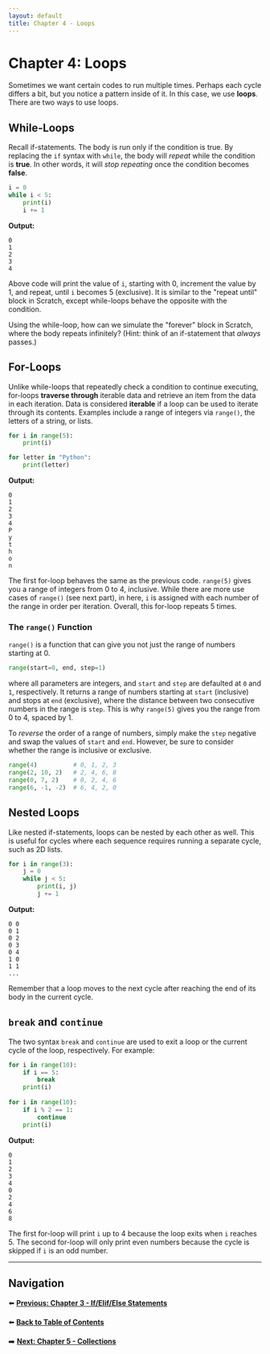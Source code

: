 ```yaml
---
layout: default
title: Chapter 4 - Loops
---
```


# Chapter 4: Loops

Sometimes we want certain codes to run multiple times. Perhaps each cycle differs a bit, but you notice a pattern inside of it. In this case, we use **loops**. There are two ways to use loops.

## While-Loops

Recall if-statements. The body is run only if the condition is true. By replacing the `if` syntax with `while`, the body will *repeat* while the condition is **true**. In other words, it will *stop repeating* once the condition becomes **false**.

```python
i = 0
while i < 5:
    print(i)
    i += 1
```

**Output:**
```
0
1
2
3
4
```

Above code will print the value of `i`, starting with 0, increment the value by 1, and repeat, until `i` becomes 5 (exclusive). It is similar to the "repeat until" block in Scratch, except while-loops behave the opposite with the condition.

Using the while-loop, how can we simulate the "forever" block in Scratch, where the body repeats infinitely? (Hint: think of an if-statement that *always* passes.)

## For-Loops

Unlike while-loops that repeatedly check a condition to continue executing, for-loops **traverse through** iterable data and retrieve an item from the data in each iteration. Data is considered **iterable** if a loop can be used to iterate through its contents. Examples include a range of integers via `range()`, the letters of a string, or lists.

```python
for i in range(5):
    print(i)

for letter in "Python":
    print(letter)
```

**Output:**
```
0
1
2
3
4
P
y
t
h
o
n
```

The first for-loop behaves the same as the previous code. `range(5)` gives you a range of integers from 0 to 4, inclusive. While there are more use cases of `range()` (see next part), in here, `i` is assigned with each number of the range in order per iteration. Overall, this for-loop repeats 5 times.

### The `range()` Function

`range()` is a function that can give you not just the range of numbers starting at 0.

```python
range(start=0, end, step=1)
```

where all parameters are integers, and `start` and `step` are defaulted at `0` and `1`, respectively. It returns a range of numbers starting at `start` (inclusive) and stops at `end` (exclusive), where the distance between two consecutive numbers in the range is `step`. This is why `range(5)` gives you the range from 0 to 4, spaced by 1.

To *reverse* the order of a range of numbers, simply make the `step` negative and swap the values of `start` and `end`. However, be sure to consider whether the range is inclusive or exclusive.

```python
range(4)          # 0, 1, 2, 3
range(2, 10, 2)   # 2, 4, 6, 8
range(0, 7, 2)    # 0, 2, 4, 6
range(6, -1, -2)  # 6, 4, 2, 0
```

## Nested Loops

Like nested if-statements, loops can be nested by each other as well. This is useful for cycles where each sequence requires running a separate cycle, such as 2D lists.

```python
for i in range(3):
    j = 0
    while j < 5:
        print(i, j)
        j += 1
```

**Output:**
```
0 0
0 1
0 2
0 3
0 4
1 0
1 1
...
```

Remember that a loop moves to the next cycle after reaching the end of its body in the current cycle.

## `break` and `continue`

The two syntax `break` and `continue` are used to exit a loop or the current cycle of the loop, respectively. For example:

```python
for i in range(10):
    if i == 5:
        break
    print(i)
        
for i in range(10):
    if i % 2 == 1:
        continue
    print(i)
```

**Output:**
```
0
1
2
3
4
0
2
4
6
8
```

The first for-loop will print `i` up to 4 because the loop exits when `i` reaches 5. The second for-loop will only print even numbers because the cycle is skipped if `i` is an odd number.

---

## Navigation

⬅️ **[Previous: Chapter 3 - If/Elif/Else Statements](chapter-03)**

⬅️ **[Back to Table of Contents](table-of-contents)**

➡️ **[Next: Chapter 5 - Collections](chapter-05)**